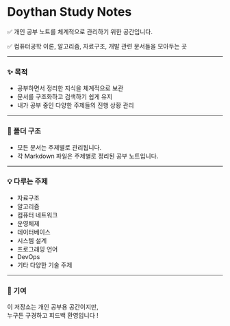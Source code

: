 # Doythan Study Notes

✅ 개인 공부 노트를 체계적으로 관리하기 위한 공간입니다.

✅ 컴퓨터공학 이론, 알고리즘, 자료구조, 개발 관련 문서들을 모아두는 곳

***

### ✨ 목적

* 공부하면서 정리한 지식을 체계적으로 보관
* 문서를 구조화하고 검색하기 쉽게 유지
* 내가 공부 중인 다양한 주제들의 진행 상황 관리

***

### 📂 폴더 구조

* 모든 문서는 주제별로 관리됩니다.
* 각 Markdown 파일은 주제별로 정리된 공부 노트입니다.

***

### 💡 다루는 주제

* 자료구조
* 알고리즘
* 컴퓨터 네트워크
* 운영체제
* 데이터베이스
* 시스템 설계
* 프로그래밍 언어
* DevOps
* 기타 다양한 기술 주제

***

### 🤝 기여

이 저장소는 개인 공부용 공간이지만,\
누구든 구경하고 피드백 환영입니다 !&#x20;
